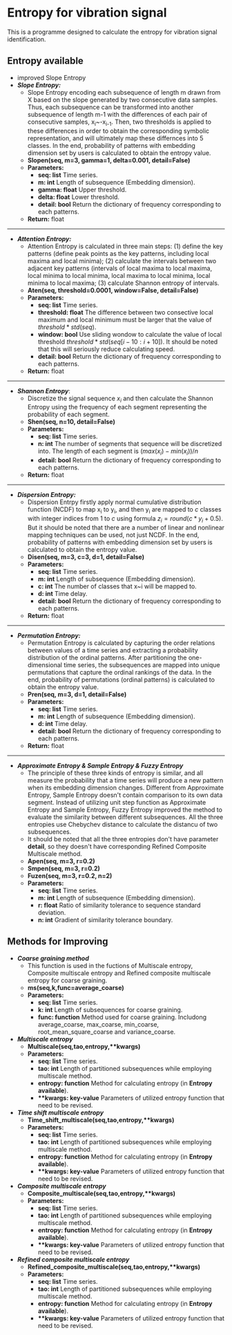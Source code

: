 # Entropy for vibration signal
This is a programme designed to calculate the entropy for vibration signal identification.

## Entropy available
* improved Slope Entropy  
* ***Slope Entropy:***
   * Slope Entropy encoding each subsequence of length m drawn from X based on the slope generated by two consecutive data samples. Thus, each subsequence can be transformed into another subsequence of length m-1 with the differences of each pair of consecutive samples, x<sub>i</sub>~-x<sub>i-1</sub>. Then, two thresholds is applied to these differences in order to obtain the corresponding symbolic representation, and will ultimately map these differnces into 5 classes. In the end, probability of patterns with embedding dimension set by users is calculated to obtain the entropy value.
   * **Slopen(seq, m=3, gamma=1, delta=0.001, detail=False)**
   * **Parameters:**
       * **seq:      list**      Time series.
       * **m:        int**       Length of subsequence (Embedding dimension).
       * **gamma:    float**     Upper threshold.
       * **delta:    float**     Lower threshold.
       * **detail:   bool**      Return the dictionary of frequency corresponding to each patterns.
   * **Return:**   float
---
* ***Attention Entropy:***
   * Attention Entropy is calculated in three main steps: (1) define the key patterns (define peak points as the key patterns, including local maxima and local minima); (2) calculate the intervals between two adjacent key patterns (intervals of local maxima to local maxima, local minima to local minima, local maxima to local minima, local minima to local maxima; (3) calculate Shannon entropy of intervals.
   * **Aten(seq, threshold=0.0001, window=False, detail=False)**
   * **Parameters:**
      * **seq:       list**      Time series.
      * **threshold: float**     The difference between two consective local maximum and local minimum must be larger that the value of $threshold*std(seq)$.
      * **window:   bool**       Use sliding wondow to calculate the value of local threshold $threshold*std(seq[i-10:i+10])$. It should be noted that this will seriously reduce calculating speed.
      * **detail:    bool**      Return the dictionary of frequency corresponding to each patterns.
   * **Return:**   float
---
* ***Shannon Entropy***:
   * Discretize the signal sequence $x_i$ and then calculate the Shannon Entropy using the frequency of each segment representing the probability of each segment.
   * **Shen(seq, n=10, detail=False)**
   * **Parameters:**
      * **seq:       list**      Time series.
      * **n:         int**       The number of segments that sequence will be discretized into. The length of each segment is $(max({x_i})-min({x_i}))/n$
      * **detail:    bool**      Return the dictionary of frequency corresponding to each patterns.
   * **Return:**   float
---
* ***Dispersion Entropy:***
   * Dispersion Entrpy firstly apply normal cumulative distribution function (NCDF) to map x<sub>i</sub> to y<sub>i</sub>, and then y<sub>i</sub> are mapped to $c$ classes with integer indices from 1 to $c$ using formula $z_i=round(c*y_i+0.5)$. But it should be noted that there are a number of linear and nonlinear mapping techniques can be used, not just NCDF. In the end, probability of patterns with embedding dimension set by users is calculated to obtain the entropy value.
   * **Disen(seq, m=3, c=3, d=1, detail=False)**
   * **Parameters:**
      * **seq:       list**      Time series.
      * **m:         int**       Length of subsequence (Embedding dimension).
      * **c:         int**       The number of classes that x~i will be mapped to.
      * **d:         int**       Time delay.
      * **detail:    bool**      Return the dictionary of frequency corresponding to each patterns.
   * **Return:**   float
---
* ***Permutation Entropy:***
  * Permutation Entropy is calculated by capturing the order relations between values of a time series and extracting a probability distribution of the ordinal patterns. After partitioning the one-dimensional time series, the subsequences are mapped into unique permutations that capture the ordinal rankings of the data. In the end, probability of permutations (ordinal patterns) is calculated to obtain the entropy value.
  * **Pren(seq, m=3, d=1, detail=False)**
  * **Parameters:**
     * **seq:       list**      Time series.
     * **m:         int**       Length of subsequence (Embedding dimension).
     * **d:         int**       Time delay.
     * **detail:    bool**      Return the dictionary of frequency corresponding to each patterns.
  * **Return:**   float
---
* ***Approximate Entropy & Sample Entropy & Fuzzy Entropy***
  * The principle of these three kinds of entropy is similar, and all measure the probability that a time series will produce a new pattern when its embedding dimension changes. Different from Approximate Entropy, Sample Entropy doesn't contain comparison to its own data segment. Instead of utilizing unit step function as Approximate Entropy and Sample Entropy, Fuzzy Entropy improved the method to evaluate the similarity between different subsequences. All the three entropies use Chebychev distance to calculate the distancu of two subsequences.
  * It should be noted that all the three entropies don't have parameter **detail**, so they doesn't have corresponding Refined Composite Multiscale method.
  * **Apen(seq, m=3, r=0.2)**
  * **Smpen(seq, m=3, r=0.2)**
  * **Fuzen(seq, m=3, r=0.2, n=2)**
  * **Parameters:**
     * **seq:       list**      Time series.
     * **m:         int**       Length of subsequence (Embedding dimension).
     * **r:         float**     Ratio of similarity tolerance to sequence standard deviation.
     * **n:         int**       Gradient of similarity tolerance boundary.
## Methods for Improving
* ***Coarse graining method***
  * This function is used in the fuctions of Multiscale entropy, Composite multiscale entropy and Refined composite multiscale entropy for coarse graining.
  * **ms(seq,k,func=average_coarse)**
  * **Parameters:**
     * **seq:       list**      Time series.
     * **k:         int**       Length of subsequences for coarse graining.
     * **func:      function**  Method used for coarse graining. Includong average_coarse, max_coarse, min_coarse, root_mean_square_coarse and variance_coarse.
* ***Multiscale entropy***
  * **Multiscale(seq,tao,entropy,\*\*kwargs)**
  * **Parameters:**
     * **seq:        list**      Time series.
     * **tao:        int**       Length of partitioned subsequences while employing multiscale method.
     * **entropy:    function**  Method for calculating entropy (in **Entropy available**).
     * **\*\*kwargs: key-value** Parameters of utilized entropy function that need to be revised.
* ***Time shift multiscale entropy***
  * **Time_shift_multiscale(seq,tao,entropy,\*\*kwargs)**
  * **Parameters:**
     * **seq:        list**      Time series.
     * **tao:        int**       Length of partitioned subsequences while employing multiscale method.
     * **entropy:    function**  Method for calculating entropy (in **Entropy available**).
     * **\*\*kwargs: key-value** Parameters of utilized entropy function that need to be revised.
* ***Composite multiscale entropy***
  * **Composite_multiscale(seq,tao,entropy,\*\*kwargs)**
  * **Parameters:**
     * **seq:        list**      Time series.
     * **tao:        int**       Length of partitioned subsequences while employing multiscale method.
     * **entropy:    function**  Method for calculating entropy (in **Entropy available**).
     * **\*\*kwargs: key-value** Parameters of utilized entropy function that need to be revised.
* ***Refined composite multiscale entropy***
  * **Refined_composite_multiscale(seq,tao,entropy,\*\*kwargs)**
  * **Parameters:**
     * **seq:        list**      Time series.
     * **tao:        int**       Length of partitioned subsequences while employing multiscale method.
     * **entropy:    function**  Method for calculating entropy (in **Entropy available**).
     * **\*\*kwargs: key-value** Parameters of utilized entropy function that need to be revised.

